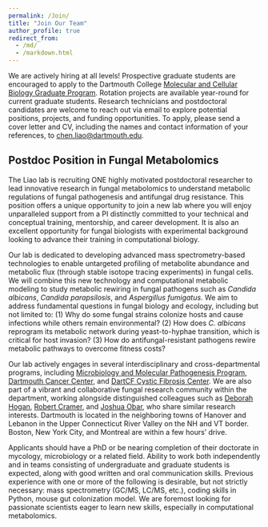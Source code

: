 ```yaml
---
permalink: /Join/
title: "Join Our Team"
author_profile: true
redirect_from: 
  - /md/
  - /markdown.html
---
```


We are actively hiring at all levels! Prospective graduate students are encouraged to apply to the Dartmouth College [Molecular and Cellular Biology Graduate Program](https://graduate.dartmouth.edu/mcb/). Rotation projects are available year-round for current graduate students. Research technicians and postdoctoral candidates are welcome to reach out via email to explore potential positions, projects, and funding opportunities. To apply, please send a cover letter and CV, including the names and contact information of your references, to chen.liao@dartmouth.edu.

## Postdoc Position in Fungal Metabolomics
The Liao lab is recruiting ONE highly motivated postdoctoral researcher to lead innovative research in fungal metabolomics to understand metabolic regulations of fungal pathogenesis and antifungal drug resistance. This position offers a unique opportunity to join a new lab where you will enjoy unparalleled support from a PI distinctly committed to your technical and conceptual training, mentorship, and career development. It is also an excellent opportunity for fungal biologists with experimental background looking to advance their training in computational biology.

Our lab is dedicated to developing advanced mass spectrometry-based technologies to enable untargeted profiling of metabolite abundance and metabolic flux (through stable isotope tracing experiments) in fungal cells. We will combine this new technology and computational metabolic modeling to study metabolic rewiring in fungal pathogens such as *Candida albicans*, *Candida parapsilosis*, and *Aspergillus fumigatus*. We aim to address fundamental questions in fungal biology and ecology, including but not limited to: (1) Why do some fungal strains colonize hosts and cause infections while others remain environmental? (2) How does *C. albicans* reprogram its metabolic network during yeast-to-hyphae transition, which is critical for host invasion? (3) How do antifungal-resistant pathogens rewire metabolic pathways to overcome fitness costs?

Our lab actively engages in several interdisciplinary and cross-departmental programs, including [Microbiology and Molecular Pathogenesis Program](https://www.google.com/search?client=safari&rls=en&q=Microbiology+and+Molecular+Pathogenesis+Program&ie=UTF-8&oe=UTF-8), [Dartmouth Cancer Center](https://cancer.dartmouth.edu), and [DartCF Cystic Fibrosis Center](https://sites.dartmouth.edu/dartcf/). We are also part of a vibrant and collaborative fungal research community within the department, working alongside distinguished colleagues such as [Deborah Hogan](https://sites.dartmouth.edu/hoganlab/), [Robert Cramer](https://geiselmed.dartmouth.edu/cramer/welcome/), and [Joshua Obar](https://geiselmed.dartmouth.edu/obar/members/current/), who share similar research interests. Dartmouth is located in the neighboring towns of Hanover and Lebanon in the Upper Connecticut River Valley on the NH and VT border. Boston, New York City, and Montreal are within a few hours’ drive.

Applicants should have a PhD or be nearing completion of their doctorate in mycology, microbiology or a related field. Ability to work both independently and in teams consisting of undergraduate and graduate students is expected, along with good written and oral communication skills. Previous experience with one or more of the following is desirable, but not strictly necessary: mass spectrometry (GC/MS, LC/MS, etc.), coding skills in Python, mouse gut colonization model. We are foremost looking for passionate scientists eager to learn new skills, especially in computational metabolomics.
